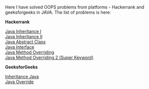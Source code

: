 Here I have solved OOPS problems from platforms - Hackerrank and geeksforgeeks in JAVA.
The list of problems is here:  

**Hackerrank**

[Java Inheritance I](DAY-1/)  
[Java Inheritance II](DAY-1/)  
[Java Abstract Class](DAY-2/)  
[Java Interface](DAY-3/)  
[Java Method Overriding](DAY-4/)   
[Java Method Overriding 2 (Super Keyword)](DAY-7/)

**GeeksforGeeks**  

[Inheritance Java](DAY-5/)  
[Java Override](DAY-6/)

